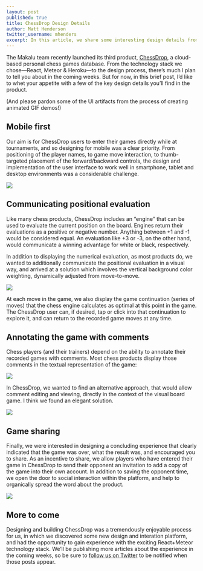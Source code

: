 ```yaml
---
layout: post
published: true
title: ChessDrop Design Details
author: Matt Henderson
twitter_username: mhenders
excerpt: In this article, we share some interesting design details from our latest product, ChessDrop.
---
```


[1]: http://chessdrop.com
[2]: http://files.dafacto.com/uploads/2015-09-23-devices-collage.png
[3]: http://files.dafacto.com/uploads/2015-09-23-background.gif
[4]: http://files.dafacto.com/uploads/2015-09-23-hiarcs.png
[5]: http://files.dafacto.com/uploads/2015-09-23-comments.gif
[6]: http://files.dafacto.com/uploads/2015-09-23-end-of-game.gif

The Makalu team recently launched its third product, [ChessDrop][1], a cloud-based personal chess games database. From the technology stack we chose—React, Meteor & Heroku—to the design process, there’s much I plan to tell you about in the coming weeks. But for now, in this brief post, I’d like to whet your appetite with a few of the key design details you’ll find in the product.

(And please pardon some of the UI artifacts from the process of creating animated GIF demos!)

## Mobile first

Our aim is for ChessDrop users to enter their games directly while at tournaments, and so designing for mobile was a clear priority. From positioning of the player names, to game move interaction, to thumb-targeted placement of the forward/backward controls, the design and implementation of the user interface to work well in smartphone, tablet and desktop environments was a considerable challenge.

![][2]

## Communicating positional evaluation

Like many chess products, ChessDrop includes an “engine” that can be used to evaluate the current position on the board. Engines return their evaluations as a positive or negative number. Anything between +1 and -1 would be considered equal. An evaluation like +3 or -3, on the other hand, would communicate a winning advantage for white or black, respectively.

In addition to displaying the numerical evaluation, as most products do, we wanted to additionally communicate the positional evaluation in a visual way, and arrived at a solution which involves the vertical background color weighting, dynamically adjusted from move-to-move.

![][3]

At each move in the game, we also display the game continuation (series of moves) that the chess engine calculates as optimal at this point in the game. The ChessDrop user can, if desired, tap or click into that continuation to explore it, and can return to the recorded game moves at any time.

## Annotating the game with comments

Chess players (and their trainers) depend on the ability to annotate their recorded games with comments. Most chess products display those comments in the textual representation of the game:

![][4]

In ChessDrop, we wanted to find an alternative approach, that would allow comment editing and viewing, directly in the context of the visual board game. I think we found an elegant solution.

![][5]

## Game sharing

Finally, we were interested in designing a concluding experience that clearly indicated that the game was over, what the result was, and encouraged you to share. As an incentive to share, we allow players who have entered their game in ChessDrop to send their opponent an invitation to add a copy of the game into their own account. In addition to saving the opponent time, we open the door to social interaction within the platform, and help to organically spread the word about the product.

![][6]


## More to come

Designing and building ChessDrop was a tremendously enjoyable process for us, in which we discovered some new design and interation platform, and had the opportunity to gain experience with the exciting React+Meteor technology stack. We’ll be publishing more articles about the experience in the coming weeks, so be sure to [follow us on Twitter](http://twitter.com/makalu) to be notified when those posts appear.

